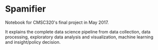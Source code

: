 # Spamifier

Notebook for CMSC320's final project in May 2017. 

It explains the complete data science pipeline from data collection, data processing, exploratory data analysis and visualization, machine learning and insight/policy decision. 
